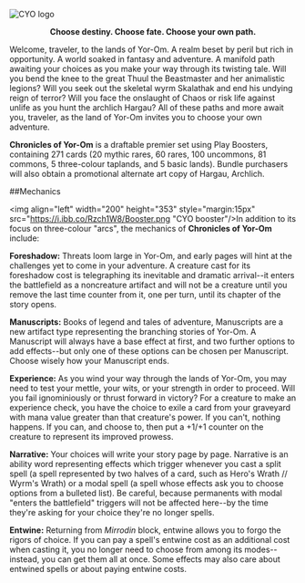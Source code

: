 ![CYO logo](%logo% "Chronicles of Yor-Om")

**<p style="text-align: center;">Choose destiny. Choose fate. Choose your own path.</p>**

Welcome, traveler, to the lands of Yor-Om. A realm beset by peril but rich in opportunity. A world soaked in fantasy and adventure. A manifold path awaiting your choices as you make your way through its twisting tale. Will you bend the knee to the great Thuul the Beastmaster and her animalistic legions? Will you seek out the skeletal wyrm Skalathak and end his undying reign of terror? Will you face the onslaught of Chaos or risk life against unlife as you hunt the archlich Hargau? All of these paths and more await you, traveler, as the land of Yor-Om invites you to choose your own adventure.

**Chronicles of Yor-Om** is a draftable premier set using Play Boosters, containing 271 cards (20 mythic rares, 60 rares, 100 uncommons, 81 commons, 5 three-colour taplands, and 5 basic lands). Bundle purchasers will also obtain a promotional alternate art copy of Hargau, Archlich.

##Mechanics

<img align="left" width="200" height="353" style="margin:15px" src="https://i.ibb.co/Rzch1W8/Booster.png "CYO booster"/>In addition to its focus on three-colour "arcs", the mechanics of **Chronicles of Yor-Om** include:

**Foreshadow:** Threats loom large in Yor-Om, and early pages will hint at the challenges yet to come in your adventure. A creature cast for its foreshadow cost is telegraphing its inevitable and dramatic arrival--it enters the battlefield as a noncreature artifact and will not be a creature until you remove the last time counter from it, one per turn, until its chapter of the story opens.

**Manuscripts:** Books of legend and tales of adventure, Manuscripts are a new artifact type representing the branching stories of Yor-Om. A Manuscript will always have a base effect at first, and two further options to add effects--but only one of these options can be chosen per Manuscript. Choose wisely how your Manuscript ends.

**Experience:** As you wind your way through the lands of Yor-Om, you may need to test your mettle, your wits, or your strength in order to proceed. Will you fail ignominiously or thrust forward in victory? For a creature to make an experience check, you have the choice to exile a card from your graveyard with mana value greater than that creature's power. If you can't, nothing happens. If you can, and choose to, then put a +1/+1 counter on the creature to represent its improved prowess.

**Narrative:** Your choices will write your story page by page. Narrative is an ability word representing effects which trigger whenever you cast a split spell (a spell represented by two halves of a card, such as Hero's Wrath // Wyrm's Wrath) or a modal spell (a spell whose effects ask you to choose options from a bulleted list). Be careful, because permanents with modal "enters the battlefield" triggers will not be affected here--by the time they're asking for your choice they're no longer spells.

**Entwine:** Returning from *Mirrodin* block, entwine allows you to forgo the rigors of choice. If you can pay a spell's entwine cost as an additional cost when casting it, you no longer need to choose from among its modes--instead, you can get them all at once. Some effects may also care about entwined spells or about paying entwine costs.

